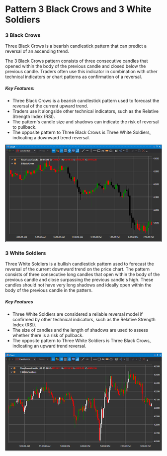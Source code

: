 # Pattern 3 Black Crows and 3 White Soldiers

### 3 Black Crows

Three Black Crows is a bearish candlestick pattern that can predict a reversal of an ascending trend.

The 3 Black Crows pattern consists of three consecutive candles that opened within the body of the previous candle and closed below the previous candle. Traders often use this indicator in combination with other technical indicators or chart patterns as confirmation of a reversal.

##### Key Features:

- Three Black Crows is a bearish candlestick pattern used to forecast the reversal of the current upward trend.
- Traders use it alongside other technical indicators, such as the Relative Strength Index (RSI).
- The pattern's candle size and shadows can indicate the risk of reversal to pullback.
- The opposite pattern to Three Black Crows is Three White Soldiers, indicating a downward trend reversal.

![IndicatorPattern3BC](../../../../../images/indicatorpattern3bc.png)

### 3 White Soldiers

Three White Soldiers is a bullish candlestick pattern used to forecast the reversal of the current downward trend on the price chart. The pattern consists of three consecutive long candles that open within the body of the previous candle and close surpassing the previous candle's high. These candles should not have very long shadows and ideally open within the body of the previous candle in the pattern.

##### Key Features

- Three White Soldiers are considered a reliable reversal model if confirmed by other technical indicators, such as the Relative Strength Index (RSI).
- The size of candles and the length of shadows are used to assess whether there is a risk of pullback.
- The opposite pattern to Three White Soldiers is Three Black Crows, indicating an upward trend reversal.

![IndicatorPattern3WS](../../../../../images/indicatorpattern3ws.png)

